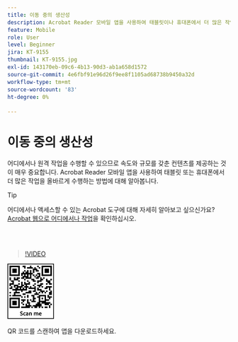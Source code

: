 ```yaml
---
title: 이동 중의 생산성
description: Acrobat Reader 모바일 앱을 사용하여 태블릿이나 휴대폰에서 더 많은 작업을 바로 수행할 수 있습니다.
feature: Mobile
role: User
level: Beginner
jira: KT-9155
thumbnail: KT-9155.jpg
exl-id: 143170eb-09c6-4b13-90d3-ab1a658d1572
source-git-commit: 4e6fbf91e96d26f9ee8f1105ad68738b9450a32d
workflow-type: tm+mt
source-wordcount: '83'
ht-degree: 0%

---
```


# 이동 중의 생산성

어디에서나 원격 작업을 수행할 수 있으므로 속도와 규모를 갖춘 컨텐츠를 제공하는 것이 매우 중요합니다. Acrobat Reader 모바일 앱을 사용하여 태블릿 또는 휴대폰에서 더 많은 작업을 올바르게 수행하는 방법에 대해 알아봅니다.

>[!TIP]
>
>어디에서나 액세스할 수 있는 Acrobat 도구에 대해 자세히 알아보고 싶으신가요? [Acrobat 웹으로 어디에서나 작업](acrobatweb.md)을 확인하십시오.

<br> 

>[!VIDEO](https://video.tv.adobe.com/v/347149?quality=12&learn=on&hidetitle=true&captions=kor)

![QR 코드](../assets/Acrobatqrcode.jpg)

QR 코드를 스캔하여 앱을 다운로드하세요.
